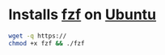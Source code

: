 # Installs [fzf](https://github.com/junegunn/fzf) on [Ubuntu](https://www.ubuntu.com/)

```bash
wget -q https://
chmod +x fzf && ./fzf
```
